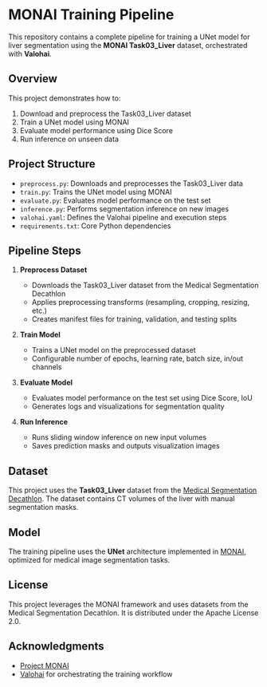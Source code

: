 # MONAI Training Pipeline

This repository contains a complete pipeline for training a UNet model for liver segmentation using the **MONAI Task03\_Liver** dataset, orchestrated with **Valohai**.

## Overview

This project demonstrates how to:

1. Download and preprocess the Task03\_Liver dataset
2. Train a UNet model using MONAI
3. Evaluate model performance using Dice Score
4. Run inference on unseen data

## Project Structure

* `preprocess.py`: Downloads and preprocesses the Task03\_Liver data
* `train.py`: Trains the UNet model using MONAI
* `evaluate.py`: Evaluates model performance on the test set
* `inference.py`: Performs segmentation inference on new images
* `valohai.yaml`: Defines the Valohai pipeline and execution steps
* `requirements.txt`: Core Python dependencies

## Pipeline Steps

1. **Preprocess Dataset**

   * Downloads the Task03\_Liver dataset from the Medical Segmentation Decathlon
   * Applies preprocessing transforms (resampling, cropping, resizing, etc.)
   * Creates manifest files for training, validation, and testing splits

2. **Train Model**

   * Trains a UNet model on the preprocessed dataset
   * Configurable number of epochs, learning rate, batch size, in/out channels

3. **Evaluate Model**

   * Evaluates model performance on the test set using Dice Score, IoU
   * Generates logs and visualizations for segmentation quality

4. **Run Inference**

   * Runs sliding window inference on new input volumes
   * Saves prediction masks and outputs visualization images

## Dataset

This project uses the **Task03\_Liver** dataset from the [Medical Segmentation Decathlon](http://medicaldecathlon.com/). The dataset contains CT volumes of the liver with manual segmentation masks.

## Model

The training pipeline uses the **UNet** architecture implemented in [MONAI](https://monai.io/), optimized for medical image segmentation tasks.

## License

This project leverages the MONAI framework and uses datasets from the Medical Segmentation Decathlon. It is distributed under the Apache License 2.0.

## Acknowledgments

* [Project MONAI](https://github.com/Project-MONAI/MONAI)
* [Valohai](https://valohai.com/) for orchestrating the training workflow

